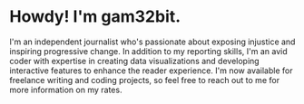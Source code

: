 <h1>Howdy! I'm gam32bit.</h1>

I'm an independent journalist who's passionate about exposing injustice and inspiring progressive change. In addition to my reporting skills, I'm an avid coder with expertise in creating data visualizations and developing interactive features to enhance the reader experience. I'm now available for freelance writing and coding projects, so feel free to reach out to me for more information on my rates.
